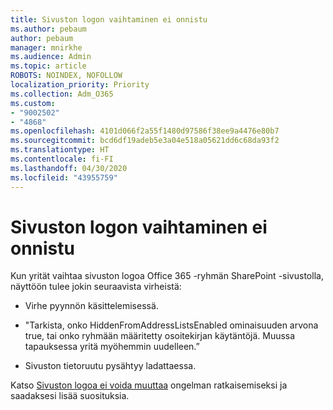 ```yaml
---
title: Sivuston logon vaihtaminen ei onnistu
ms.author: pebaum
author: pebaum
manager: mnirkhe
ms.audience: Admin
ms.topic: article
ROBOTS: NOINDEX, NOFOLLOW
localization_priority: Priority
ms.collection: Adm_O365
ms.custom:
- "9002502"
- "4868"
ms.openlocfilehash: 4101d066f2a55f1480d97586f38ee9a4476e80b7
ms.sourcegitcommit: bcd6df19adeb5e3a04e518a05621dd6c68da93f2
ms.translationtype: HT
ms.contentlocale: fi-FI
ms.lasthandoff: 04/30/2020
ms.locfileid: "43955759"
---
```

# <a name="unable-to-change-site-logo"></a>Sivuston logon vaihtaminen ei onnistu

Kun yrität vaihtaa sivuston logoa Office 365 -ryhmän SharePoint -sivustolla, näyttöön tulee jokin seuraavista virheistä:

- Virhe pyynnön käsittelemisessä.

- "Tarkista, onko HiddenFromAddressListsEnabled ominaisuuden arvona true, tai onko ryhmään määritetty osoitekirjan käytäntöjä. Muussa tapauksessa yritä myöhemmin uudelleen.”

- Sivuston tietoruutu pysähtyy ladattaessa.

Katso [Sivuston logoa ei voida muuttaa](https://docs.microsoft.com/sharepoint/troubleshoot/sites/error-when-changing-o365-site-logo) ongelman ratkaisemiseksi ja saadaksesi lisää suosituksia.
